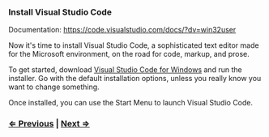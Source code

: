 ### Install Visual Studio Code
Documentation: https://code.visualstudio.com/docs/?dv=win32user

Now it's time to install Visual Studio Code, a sophisticated text editor made for the Microsoft environment, on the road for code, markup, and prose.

To get started, download <a href="https://code.visualstudio.com/download/" target="_blank">Visual Studio Code for Windows</a> and run the installer. Go with the default installation options, unless you really know you want to change something.

Once installed, you can use the Start Menu to launch Visual Studio Code.

### [⇐ Previous](1_terminal.md) | [Next ⇒](3_git.md)

